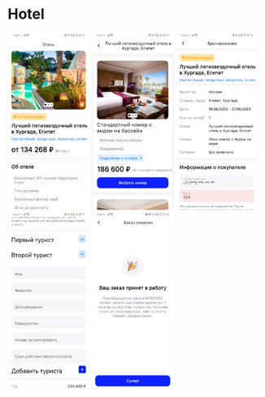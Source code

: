 # Hotel
<img src="Screenshot_20231128_201533_com.example.hotel.jpg" height="350"/>  <img src="Screenshot_20231128_201546_com.example.hotel.jpg" height="350"/> <img src="Screenshot_20231128_201626_com.example.hotel.jpg" height="350"/> <img src="Screenshot_20231128_201708_com.example.hotel.jpg" height="350"/> <img src="Screenshot_20231128_222507_com.example.hotel.jpg" height="350"/>
